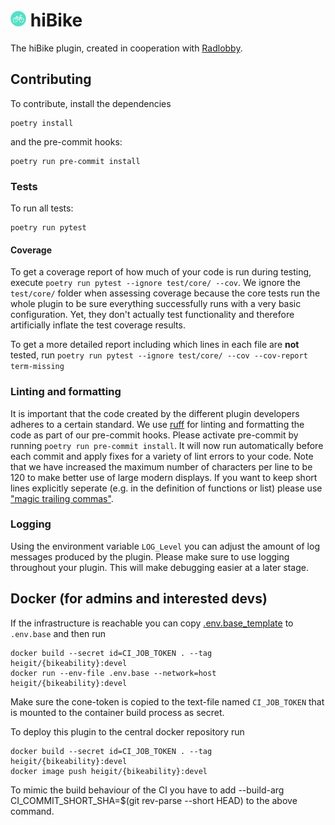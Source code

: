 # <img src="resources/gitlabicon.png" width="5%"> hiBike

The hiBike plugin, created in cooperation with [Radlobby](https://www.radlobby.at/).

## Contributing

To contribute, install the dependencies

```shell
poetry install
```

and the pre-commit hooks:

```shell
poetry run pre-commit install
```

### Tests

To run all tests:
```shell
poetry run pytest
```

#### Coverage

To get a coverage report of how much of your code is run during testing, execute
`poetry run pytest --ignore test/core/ --cov`.
We ignore the `test/core/` folder when assessing coverage because the core tests run the whole plugin to be sure
everything successfully runs with a very basic configuration.
Yet, they don't actually test functionality and therefore artificially inflate the test coverage results.

To get a more detailed report including which lines in each file are **not** tested,
run `poetry run pytest --ignore test/core/ --cov --cov-report term-missing`


### Linting and formatting

It is important that the code created by the different plugin developers adheres to a certain standard.
We use [ruff](https://docs.astral.sh/ruff/) for linting and formatting the code as part of our pre-commit hooks.
Please activate pre-commit by running `poetry run pre-commit install`.
It will now run automatically before each commit and apply fixes for a variety of lint errors to your code.
Note that we have increased the maximum number of characters per line to be 120 to make better use of large modern displays.
If you want to keep short lines explicitly seperate (e.g. in the definition of functions or list) please use ["magic trailing commas"](https://docs.astral.sh/ruff/settings/#format_skip-magic-trailing-comma).

### Logging

Using the environment variable `LOG_Level` you can adjust the amount of log messages produced by the plugin.
Please make sure to use logging throughout your plugin.
This will make debugging easier at a later stage.

## Docker (for admins and interested devs)

If the infrastructure is reachable you can copy [.env.base_template](.env.base_template) to `.env.base` and then run

```shell
docker build --secret id=CI_JOB_TOKEN . --tag heigit/{bikeability}:devel
docker run --env-file .env.base --network=host heigit/{bikeability}:devel
```

Make sure the cone-token is copied to the text-file named `CI_JOB_TOKEN` that is mounted to the container build process as secret.

To deploy this plugin to the central docker repository run

```shell
docker build --secret id=CI_JOB_TOKEN . --tag heigit/{bikeability}:devel
docker image push heigit/{bikeability}:devel
```

To mimic the build behaviour of the CI you have to add --build-arg CI_COMMIT_SHORT_SHA=$(git rev-parse --short HEAD)
to the above command.